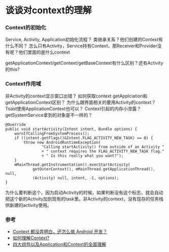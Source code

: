# 谈谈对context的理解


### Context的初始化
Service, Activity, Application初始化流程？
类继承关系？他们创建的Context有什么不同？
怎么只有Activity，Service持有Context，那Receiver和Provider没有呢？他们里面的是什么context

getApplicationContext/getContext/getBaseContext有什么区别？还有Activity的this?


### Context作用域
非Activity的context显示窗口出错？
如何获取context
getApplciation和getApplicationContext区别？
为什么跟界面相关的要用Activity的context？Toast使用ApplicationContext也可以？
Context引起的内存小泄露？
getSystemService拿到的对象是不一样的？

```
@Override
public void startActivity(Intent intent, Bundle options) {
    warnIfCallingFromSystemProcess();
    if ((intent.getFlags()&Intent.FLAG_ACTIVITY_NEW_TASK) == 0) {
        throw new AndroidRuntimeException(
                "Calling startActivity() from outside of an Activity "
                + " context requires the FLAG_ACTIVITY_NEW_TASK flag."
                + " Is this really what you want?");
    }
    mMainThread.getInstrumentation().execStartActivity(
            getOuterContext(), mMainThread.getApplicationThread(), null,
            (Activity) null, intent, -1, options);
}
```

为什么要判断这个，因为启动Activity的时候，如果判断没有这个标志，就会自动把这个新的Activity加到现有的task里。非Activity的context，没有现存的任务栈供新建的activity使用。

### 参考
 - [Context 都没弄明白，还怎么做 Android 开发？](https://zhuanlan.zhihu.com/p/24847247)
 - [如何理解Context?](https://zhuanlan.zhihu.com/p/27163977)
 - [四大组件以及Application和Context的全面理解](https://zhuanlan.zhihu.com/p/41010018)